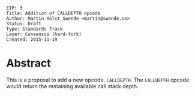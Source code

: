 ```
EIP: 3
Title: Addition of CALLDEPTH opcode
Author: Martin Holst Swende <martin@swende.se>
Status: Draft
Type: Standards Track
Layer: Consensus (hard-fork)
Created: 2015-11-19
```

# Abstract

This is a proposal to add a new opcode, `CALLDEPTH`. The `CALLDEPTH` opcode would return the remaining available call stack depth. 
